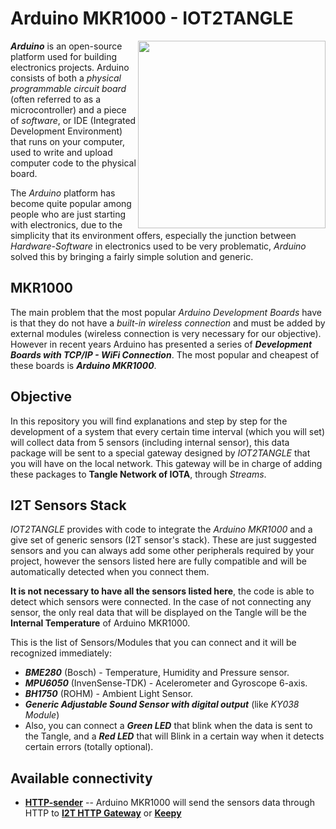 # Arduino MKR1000 - IOT2TANGLE

<img src="https://getlogovector.com/wp-content/uploads/2020/09/arduino-logo-vector.png" width="300" align="right">

***Arduino*** is an open-source platform used for building electronics projects. Arduino consists of both a *physical programmable circuit board* (often referred to as a microcontroller) and a piece of *software*, or IDE (Integrated Development Environment) that runs on your computer, used to write and upload computer code to the physical board.

The *Arduino* platform has become quite popular among people who are just starting with electronics, due to the simplicity that its environment offers, especially the junction between *Hardware-Software* in electronics used to be very problematic, *Arduino* solved this by bringing a fairly simple solution and generic.



## MKR1000

The main problem that the most popular *Arduino Development Boards* have is that they do not have a *built-in wireless connection* and must be added by external modules (wireless connection is very necessary for our objective). However in recent years Arduino has presented a series of ***Development Boards with TCP/IP - WiFi Connection***. The most popular and cheapest of these boards is ***Arduino MKR1000***.

## Objective

In this repository you will find explanations and step by step for the development of a system that every certain time interval (which you will set) will collect data from 5 sensors (including internal sensor), this data package will be sent to a special gateway designed by *IOT2TANGLE* that you will have on the local network. This gateway will be in charge of adding these packages to **Tangle Network of IOTA**, through *Streams*.

## I2T Sensors Stack

*IOT2TANGLE* provides with code to integrate the *Arduino MKR1000* and a give set of generic sensors (I2T sensor's stack). These are just suggested sensors and you can always add some other peripherals required by your project, however the sensors listed here are fully compatible and will be automatically detected when you connect them.

**It is not necessary to have all the sensors listed here**, the code is able to detect which sensors were connected. In the case of not connecting any sensor, the only real data that will be displayed on the Tangle will be the **Internal Temperature** of Arduino MKR1000.

This is the list of Sensors/Modules that you can connect and it will be recognized immediately:
- ***BME280*** (Bosch) - Temperature, Humidity and Pressure sensor.
- ***MPU6050*** (InvenSense-TDK) - Acelerometer and Gyroscope 6-axis.
- ***BH1750*** (ROHM) - Ambient Light Sensor.
- ***Generic Adjustable Sound Sensor with digital output*** (like *KY038 Module*)
- Also, you can connect a ***Green LED*** that blink when the data is sent to the Tangle, and a ***Red LED*** that will Blink in a certain way when it detects certain errors (totally optional).

## Available connectivity
- **[HTTP-sender](https://github.com/iot2tangle/Arduino-MKR1000/tree/main/http-sender)** -- Arduino MKR1000 will send the sensors data through HTTP to **[I2T HTTP Gateway](https://github.com/iot2tangle/Streams-http-gateway)** or **[Keepy](https://github.com/iot2tangle/Keepy)**
